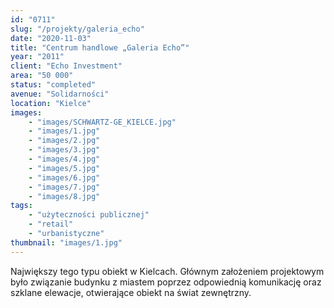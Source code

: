 ```yaml
---
id: "0711"
slug: "/projekty/galeria_echo"
date: "2020-11-03"
title: "Centrum handlowe „Galeria Echo”"
year: "2011"
client: "Echo Investment"
area: "50 000"
status: "completed"
avenue: "Solidarności"
location: "Kielce"
images: 
    - "images/SCHWARTZ-GE_KIELCE.jpg"
    - "images/1.jpg"
    - "images/2.jpg"
    - "images/3.jpg"
    - "images/4.jpg"    
    - "images/5.jpg"    
    - "images/6.jpg"    
    - "images/7.jpg"    
    - "images/8.jpg"    
tags: 
    - "użyteczności publicznej"
    - "retail"
    - "urbanistyczne"
thumbnail: "images/1.jpg"
---
```

Największy tego typu obiekt w&nbsp;Kielcach. Głównym założeniem projektowym było związanie budynku z&nbsp;miastem poprzez odpowiednią komunikację oraz szklane elewacje, otwierające obiekt na świat zewnętrzny.